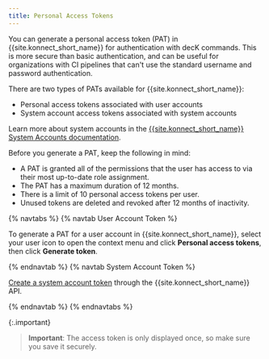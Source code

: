 ```yaml
---
title: Personal Access Tokens
---
```


You can generate a personal access token (PAT) in {{site.konnect_short_name}} for authentication with decK commands. This is more secure than basic authentication, and can be useful for organizations with CI pipelines that can't use the standard username and password authentication. 

There are two types of PATs available for {{site.konnect_short_name}}: 
* Personal access tokens associated with user accounts
* System account access tokens associated with system accounts

Learn more about system accounts in the [{{site.konnect_short_name}} System Accounts documentation](/konnect/org-management/system-accounts/).

Before you generate a PAT, keep the following in mind:

* A PAT is granted all of the permissions that the user has access to via their most up-to-date role assignment.
* The PAT has a maximum duration of 12 months.
* There is a limit of 10 personal access tokens per user.
* Unused tokens are deleted and revoked after 12 months of inactivity.

{% navtabs %}
{% navtab User Account Token %}

To generate a PAT for a user account in {{site.konnect_short_name}}, select your user icon to open the context menu 
 and click **Personal access tokens**, then click **Generate token**. 

{% endnavtab %}
{% navtab System Account Token %}

[Create a system account token](/konnect/org-management/system-accounts/#generate-a-system-account-access-token) through the {{site.konnect_short_name}} API.

{% endnavtab %}
{% endnavtabs %}

{:.important}
> **Important**: The access token is only displayed once, so make sure you save it securely. 
